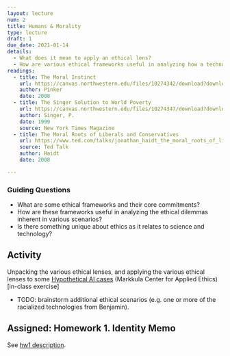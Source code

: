 ```yaml
---
layout: lecture
num: 2
title: Humans & Morality
type: lecture
draft: 1
due_date: 2021-01-14
details:
  - What does it mean to apply an ethical lens?
  - How are various ethical frameworks useful in analyzing how a technology can / should (not) be used in the world?
readings:
  - title: The Moral Instinct
    url: https://canvas.northwestern.edu/files/10274342/download?download_frd=1
    author: Pinker
    date: 2008
  - title: The Singer Solution to World Poverty
    url: https://canvas.northwestern.edu/files/10274347/download?download_frd=1
    author: Singer, P.
    date: 1999
    source: New York Times Magazine
  - title: The Moral Roots of Liberals and Conservatives
    url: https://www.ted.com/talks/jonathan_haidt_the_moral_roots_of_liberals_and_conservatives
    source: Ted Talk
    author: Haidt
    date: 2008

---
```


### Guiding Questions
* What are some ethical frameworks and their core commitments?
* How are these frameworks useful in analyzing the ethical dilemmas inherent in various scenarios?
* Is there something unique about ethics as it relates to science and technology?

## Activity
Unpacking the various ethical lenses, and applying the various ethical lenses to some <a href="https://www.scu.edu/ethics/focus-areas/internet-ethics/cases/" target="_blank">Hypothetical AI cases</a> (Markkula Center for Applied Ethics) [in-class exercise]
* TODO: brainstorm additional ethical scenarios (e.g. one or more of the racialized technologies from Benjamin).

## Assigned: Homework 1. Identity Memo
See [hw1 description](../assignments/hw1).